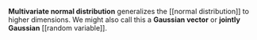 **Multivariate normal distribution** generalizes the [[normal distribution]] to higher dimensions. We might also call this a **Gaussian vector** or **jointly Gaussian** [[random variable]].